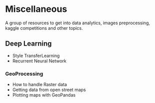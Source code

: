 # Miscellaneous

A group of resources to get into data analytics, images preprocessing, kaggle competitions and other topics.

## Deep Learning
  - Style TransferLearning
  - Recurrent Neural Network
  
### GeoProcessing
 - How to handle Raster data
 - Getting data from open street maps
 - Plotting maps with GeoPandas
